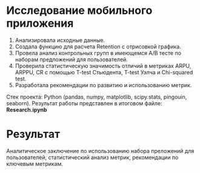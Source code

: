# Исследование мобильного приложения

1) Анализировала исходные данные.
2) Создала функцию для расчета Retention с отрисовкой графика.
3) Провела анализ контрольных групп в имеющемся A/B тесте по наборам предложений для пользователей.
4) Проверила статистическую значимость отличий в метриках ARPU, ARPPU, CR с помощью T-test Стьюдента, T-tеst Уэлча и Chi-squared test.
5) Разработала рекомендации по развитию и использованию метрик.

Стек проекта: Python (pandas, numpy, matplotlib, scipy.stats, pingouin, seaborn).
Результат работы представлен в итоговом файле: **Research.ipynb**

# Результат
Аналитическое заключение по использованию набора преложений для пользователей, статистический анализ метрик, рекомендации по ключевым метрикам.
